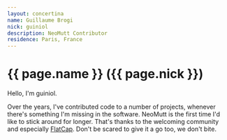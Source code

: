 ```yaml
---
layout: concertina
name: Guillaume Brogi
nick: guiniol
description: NeoMutt Contributor
residence: Paris, France
---
```


# {{ page.name }} ({{ page.nick }})

Hello, I'm guiniol.

Over the years, I've contributed code to a number of projects, whenever there's
something I'm missing in the software. NeoMutt is the first time I'd like to
stick around for longer. That's thanks to the welcoming community and
especially [FlatCap](/person/flatcap). Don't be scared to give it a go too, we
don't bite.

